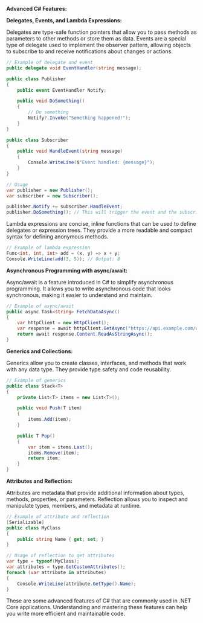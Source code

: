 **Advanced C# Features:**

**Delegates, Events, and Lambda Expressions:**

Delegates are type-safe function pointers that allow you to pass methods as parameters to other methods or store them as data. Events are a special type of delegate used to implement the observer pattern, allowing objects to subscribe to and receive notifications about changes or actions.

```csharp
// Example of delegate and event
public delegate void EventHandler(string message);

public class Publisher
{
    public event EventHandler Notify;

    public void DoSomething()
    {
        // Do something
        Notify?.Invoke("Something happened!");
    }
}

public class Subscriber
{
    public void HandleEvent(string message)
    {
        Console.WriteLine($"Event handled: {message}");
    }
}

// Usage
var publisher = new Publisher();
var subscriber = new Subscriber();

publisher.Notify += subscriber.HandleEvent;
publisher.DoSomething(); // This will trigger the event and the subscriber's HandleEvent method will be called
```

Lambda expressions are concise, inline functions that can be used to define delegates or expression trees. They provide a more readable and compact syntax for defining anonymous methods.

```csharp
// Example of lambda expression
Func<int, int, int> add = (x, y) => x + y;
Console.WriteLine(add(3, 5)); // Output: 8
```

**Asynchronous Programming with async/await:**

Async/await is a feature introduced in C# to simplify asynchronous programming. It allows you to write asynchronous code that looks synchronous, making it easier to understand and maintain.

```csharp
// Example of async/await
public async Task<string> FetchDataAsync()
{
    var httpClient = new HttpClient();
    var response = await httpClient.GetAsync("https://api.example.com/data");
    return await response.Content.ReadAsStringAsync();
}
```

**Generics and Collections:**

Generics allow you to create classes, interfaces, and methods that work with any data type. They provide type safety and code reusability.

```csharp
// Example of generics
public class Stack<T>
{
    private List<T> items = new List<T>();

    public void Push(T item)
    {
        items.Add(item);
    }

    public T Pop()
    {
        var item = items.Last();
        items.Remove(item);
        return item;
    }
}
```

**Attributes and Reflection:**

Attributes are metadata that provide additional information about types, methods, properties, or parameters. Reflection allows you to inspect and manipulate types, members, and metadata at runtime.

```csharp
// Example of attribute and reflection
[Serializable]
public class MyClass
{
    public string Name { get; set; }
}

// Usage of reflection to get attributes
var type = typeof(MyClass);
var attributes = type.GetCustomAttributes();
foreach (var attribute in attributes)
{
    Console.WriteLine(attribute.GetType().Name);
}
```

These are some advanced features of C# that are commonly used in .NET Core applications. Understanding and mastering these features can help you write more efficient and maintainable code.